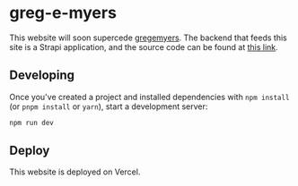 # greg-e-myers

This website will soon supercede [gregemyers](https://github.com/tkgnm/gregemyers). The backend that feeds this site is a Strapi application, and the source code can be found at [this link](https://github.com/tkgnm/gregemyers-api). 

## Developing

Once you've created a project and installed dependencies with `npm install` (or `pnpm install` or `yarn`), start a development server:

```bash
npm run dev
```

## Deploy

This website is deployed on Vercel. 
